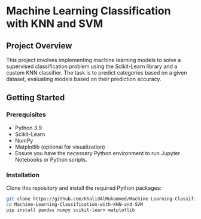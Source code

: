 # Machine Learning Classification with KNN and SVM

## Project Overview
This project involves implementing machine learning models to solve a supervised classification problem using the Scikit-Learn library and a custom KNN classifier. The task is to predict categories based on a given dataset, evaluating models based on their prediction accuracy.

## Getting Started
### Prerequisites
- Python 3.9
- Scikit-Learn
- NumPy
- Matplotlib (optional for visualization)
- Ensure you have the necessary Python environment to run Jupyter Notebooks or Python scripts.

### Installation
Clone this repository and install the required Python packages:
```bash
git clone https://github.com/KhalidAlMuhammed/Machine-Learning-Classification-with-KNN-and-SVM.git
cd Machine-Learning-Classification-with-KNN-and-SVM
pip install pandas numpy scikit-learn matplotlib
